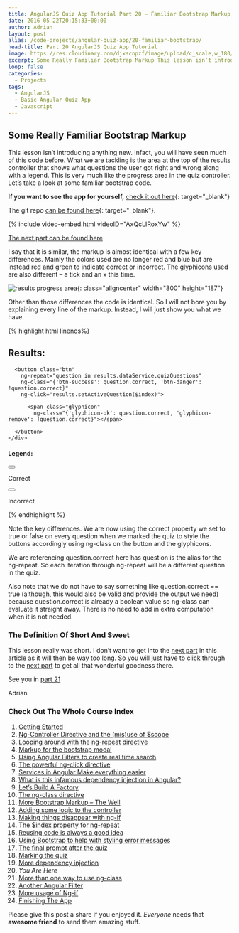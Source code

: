 ```yaml
---
title: AngularJS Quiz App Tutorial Part 20 – Familiar Bootstrap Markup
date: 2016-05-22T20:15:33+00:00
author: Adrian
layout: post
alias: /code-projects/angular-quiz-app/20-familiar-bootstrap/
head-title: Part 20 AngularJS Quiz App Tutorial
image: https://res.cloudinary.com/djxscnpzf/image/upload/c_scale,w_180/v1463932383/Angular-quiz-part-20_jtmhg5.jpg
excerpt: Some Really Familiar Bootstrap Markup This lesson isn’t introducing anything new. Infact, you will have seen much of this code before. What we are tackling is the area at the top of the results controller that shows what questions the user …
loop: false
categories:
  - Projects
tags:
  - AngularJS
  - Basic Angular Quiz App
  - Javascript
---
```

## Some Really Familiar Bootstrap Markup

This lesson isn’t introducing anything new. Infact, you will have seen much of this code before. What we are tackling is the area at the top of the results controller that shows what questions the user got right and wrong along with a legend. This is very much like the progress area in the quiz controller. Let’s take a look at some familiar bootstrap code.

**If you want to see the app for yourself,** [check it out here]({{site.baseurl}}/turtlefacts){: target="_blank"}<!--_-->

The git repo [can be found here](https://github.com/adiman9/HungryTurtleFactQuiz){: target="_blank"}<!--_-->.

{% include video-embed.html videoID="AxQcLIRoxYw" %}

[The next part can be found here]({{site.baseurl}}/code-projects/angular-quiz-app/21-function-with-ng-class/)

I say that it is similar, the markup is almost identical with a few key differences. Mainly the colors used are no longer red and blue but are instead red and green to indicate correct or incorrect. The glyphicons used are also different &#8211; a tick and an x this time.

![results progress area](https://res.cloudinary.com/djxscnpzf/image/upload/c_scale,w_800/v1464631239/results_progress_area_wx6nqj.jpg){: class="aligncenter" width="800" height="187"}

Other than those differences the code is identical. So I will not bore you by explaining every line of the markup. Instead, I will just show you what we have.

{% highlight html linenos%}
<div class="row">
  <div class="col-xs-8">
    <h2>Results:</h2>
    <div class="btn-toolbar">

      <button class="btn"
        ng-repeat="question in results.dataService.quizQuestions"
        ng-class="{'btn-success': question.correct, 'btn-danger': !question.correct}"
        ng-click="results.setActiveQuestion($index)">

          <span class="glyphicon"
            ng-class="{'glyphicon-ok': question.correct, 'glyphicon-remove': !question.correct}"></span>
                 
      </button>
    </div>
  </div>
  <div class="col-xs-4">
    <div class="row">
      <h4>Legend:</h4>
      <div class="col-sm-4">
        <button class="btn btn-success">
          <span class="glyphicon glyphicon-ok"></span>
        </button>
        <p>Correct</p>
      </div>
      <div class="col-sm-4">
        <button class="btn btn-danger">
          <span class="glyphicon glyphicon-remove"></span>
        </button>
        <p>Incorrect</p>
      </div>
    </div>
  </div>
</div>
{% endhighlight %}

Note the key differences. We are now using the correct property we set to true or false on every question when we marked the quiz to style the buttons accordingly using ng-class on the button and the glyphicons.

We are referencing question.correct here has question is the alias for the ng-repeat. So each iteration through ng-repeat will be a different question in the quiz.

Also note that we do not have to say something like question.correct == true (although, this would also be valid and provide the output we need) because question.correct is already a boolean value so ng-class can evaluate it straight away. There is no need to add in extra computation when it is not needed.

### The Definition Of Short And Sweet

This lesson really was short. I don’t want to get into the [next part]({{site.baseurl}}/code-projects/angular-quiz-app/21-function-with-ng-class/) in this article as it will then be way too long. So you will just have to click through to the <a href="{{site.baseurl}}/code-projects/angular-quiz-app/21-function-with-ng-class/">next part</a> to get all that wonderful goodness there.

See you in [part 21]({{site.baseurl}}/code-projects/angular-quiz-app/21-function-with-ng-class/)

Adrian

### Check Out The Whole Course Index

1. [Getting Started]({{site.baseurl}}/code-projects/1-build-angular-quiz-app-scratch/)
2. [Ng-Controller Directive and the (mis)use of $scope]({{site.baseurl}}/code-projects/angular-quiz-app/2-ng-controller-scope/)
3. [Looping around with the ng-repeat directive]({{site.baseurl}}/code-projects/angular-quiz-app/3-ng-repeat-directive/)
4. [Markup for the bootstrap modal]({{site.baseurl}}/code-projects/angular-quiz-app/4-bootstrap-modal/)
5. [Using Angular Filters to create real time search]({{site.baseurl}}/code-projects/angular-quiz-app/5-angular-filters/)
6. [The powerful ng-click directive]({{site.baseurl}}/code-projects/angular-quiz-app/6-ng-click-directive/)
7. [Services in Angular Make everything easier]({{site.baseurl}}/code-projects/angular-quiz-app/7-angular-services/)
8. [What is this infamous dependency injection in Angular?]({{site.baseurl}}/code-projects/angular-quiz-app/8-dependency-injection/)
9. [Let&#8217;s Build A Factory]({{site.baseurl}}/code-projects/angular-quiz-app/9-angular-factories/)
10. [The ng-class directive]({{site.baseurl}}/code-projects/angular-quiz-app/10-ng-class/)
11. [More Bootstrap Markup &#8211; The Well]({{site.baseurl}}/code-projects/angular-quiz-app/11-bootstrap-well/)
12. [Adding some logic to the controller]({{site.baseurl}}/code-projects/angular-quiz-app/12-controller-logic/)
13. [Making things disappear with ng-if]({{site.baseurl}}/code-projects/angular-quiz-app/13-ng-if/)
14. [The $index property for ng-repeat]({{site.baseurl}}/code-projects/angular-quiz-app/14-index-for-ng-repeat/)
15. [Reusing code is always a good idea]({{site.baseurl}}/code-projects/angular-quiz-app/15-reusing-code/)
16. [Using Bootstrap to help with styling error messages]({{site.baseurl}}/code-projects/angular-quiz-app/16-bootstrap-alerts/)
17. [The final prompt after the quiz]({{site.baseurl}}/code-projects/angular-quiz-app/17-final-prompt/)
18. [Marking the quiz]({{site.baseurl}}/code-projects/angular-quiz-app/18-marking-the-quiz/)
19. [More dependency injection]({{site.baseurl}}/code-projects/angular-quiz-app/19-angular-dependency-injection/)
20. *You Are Here*
21. [More than one way to use ng-class]({{site.baseurl}}/code-projects/angular-quiz-app/21-function-with-ng-class/)
22. [Another Angular Filter]({{site.baseurl}}/code-projects/angular-quiz-app/22-angular-number-filter/)
23. [More usage of Ng-if]({{site.baseurl}}/code-projects/angular-quiz-app/23-angular-ng-if/)
24. [Finishing The App]({{site.baseurl}}/code-projects/angular-quiz-app/24-finished-angular-project/)

Please give this post a share if you enjoyed it. _Everyone_ needs that **awesome friend** to send them amazing stuff.
